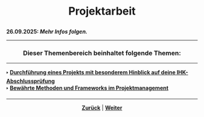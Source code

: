 # <p align="center">Projektarbeit</p>
<!-- Einleitung zum Thema Projektarbeit mit besonderem Fokus auf IHK-Anfoderungen
-> auch hier dringende inhaltliche Überarbeitung insbesondere hinsichtlich des Themas 01-projektmanagement notwendig-->

**26.09.2025: _Mehr Infos folgen._**

---

### <p align="center">Dieser Themenbereich beinhaltet folgende Themen:</p>

---

🢒 [**Durchführung eines Projekts mit besonderem Hinblick auf deine IHK-Abschlussprüfung**](/docs/07-projekte/01-projektarbeit/README.md)<br>
🢒 [**Bewährte Methoden und Frameworks im Projektmanagement**](/docs/07-projekte/02-methoden/README.md) <br>

---

<p align="center">
<a href="/docs/06-entwicklung/08-cms/02-wordpress/07-tools_ressourcen/README.md"><strong>Zurück</strong></a> | 
<a href="/docs/07-projekte/01-projektarbeit/README.md"><strong>Weiter</strong></a>
</p>

